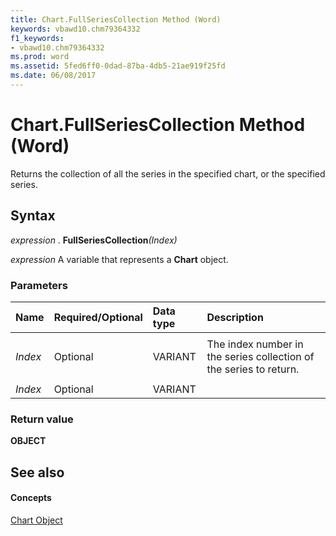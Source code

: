 ```yaml
---
title: Chart.FullSeriesCollection Method (Word)
keywords: vbawd10.chm79364332
f1_keywords:
- vbawd10.chm79364332
ms.prod: word
ms.assetid: 5fed6ff0-0dad-87ba-4db5-21ae919f25fd
ms.date: 06/08/2017
---
```



# Chart.FullSeriesCollection Method (Word)

Returns the collection of all the series in the specified chart, or the specified series.


## Syntax

 _expression_ . **FullSeriesCollection**_(Index)_

 _expression_ A variable that represents a **Chart** object.


### Parameters



|**Name**|**Required/Optional**|**Data type**|**Description**|
|:-----|:-----|:-----|:-----|
|||||
| _Index_|Optional|VARIANT|The index number in the series collection of the series to return.|
|||||
| _Index_|Optional|VARIANT||

### Return value

 **OBJECT**


## See also


#### Concepts


[Chart Object](Word.Chart.md)


